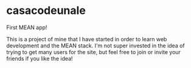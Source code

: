 # casacodeunale
First MEAN app!

This is a project of mine that I have started in order to learn web development and the MEAN stack. I'm not super invested in the idea of trying to get many users for the site, but feel free to join or invite your friends if you like the idea!

